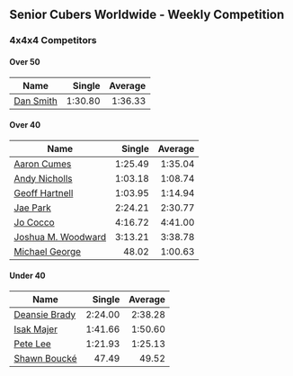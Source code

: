## Senior Cubers Worldwide - Weekly Competition
### 4x4x4 Competitors

#### Over 50

| Name | Single | Average |
| -- | --: | --: |
| [Dan Smith](../persons/Dan_Smith.md) |1:30.80 |1:36.33 |

#### Over 40

| Name | Single | Average |
| -- | --: | --: |
| [Aaron Cumes](../persons/Aaron_Cumes.md) |1:25.49 |1:35.04 |
| [Andy Nicholls](../persons/Andy_Nicholls.md) |1:03.18 |1:08.74 |
| [Geoff Hartnell](../persons/Geoff_Hartnell.md) |1:03.95 |1:14.94 |
| [Jae Park](../persons/Jae_Park.md) |2:24.21 |2:30.77 |
| [Jo Cocco](../persons/Jo_Cocco.md) |4:16.72 |4:41.00 |
| [Joshua M. Woodward](../persons/Joshua_M._Woodward.md) |3:13.21 |3:38.78 |
| [Michael George](../persons/Michael_George.md) |48.02 |1:00.63 |

#### Under 40

| Name | Single | Average |
| -- | --: | --: |
| [Deansie Brady](../persons/Deansie_Brady.md) |2:24.00 |2:38.28 |
| [Isak Majer](../persons/Isak_Majer.md) |1:41.66 |1:50.60 |
| [Pete Lee](../persons/Pete_Lee.md) |1:21.93 |1:25.13 |
| [Shawn Boucké](../persons/Shawn_Boucke.md) |47.49 |49.52 |

